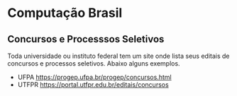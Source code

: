 # Computação Brasil


## Concursos e Processsos Seletivos 

Toda universidade ou instituto federal tem um site onde lista seus editais de concursos e processos seletivos. Abaixo alguns exemplos.

- UFPA https://progep.ufpa.br/progep/concursos.html
- UTFPR https://portal.utfpr.edu.br/editais/concursos
